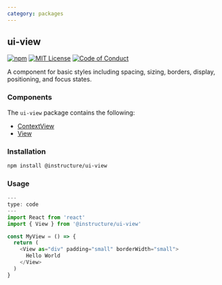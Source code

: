 ```yaml
---
category: packages
---
```


## ui-view

[![npm][npm]][npm-url]
[![MIT License][license-badge]][license]
[![Code of Conduct][coc-badge]][coc]

A component for basic styles including spacing, sizing, borders, display, positioning, and focus states.

### Components

The `ui-view` package contains the following:

- [ContextView](#ContextView)
- [View](#View)

### Installation

```sh
npm install @instructure/ui-view
```

### Usage

```js
---
type: code
---
import React from 'react'
import { View } from '@instructure/ui-view'

const MyView = () => {
  return (
    <View as="div" padding="small" borderWidth="small">
      Hello World
    </View>
  )
}
```

[npm]: https://img.shields.io/npm/v/@instructure/ui-view.svg
[npm-url]: https://npmjs.com/package/@instructure/ui-view
[license-badge]: https://img.shields.io/npm/l/instructure-ui.svg?style=flat-square
[license]: https://github.com/instructure/instructure-ui/blob/master/LICENSE
[coc-badge]: https://img.shields.io/badge/code%20of-conduct-ff69b4.svg?style=flat-square
[coc]: https://github.com/instructure/instructure-ui/blob/master/CODE_OF_CONDUCT.md
